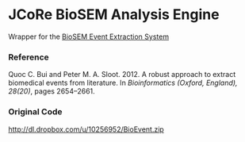 # JCoRe BioSEM Analysis Engine
Wrapper for the [BioSEM Event Extraction System](https://github.com/JULIELab/jcore-dependencies/tree/master/biosem-event-extractor)

### Reference
Quoc C. Bui and Peter M. A. Sloot. 2012. A robust approach to extract biomedical events from literature. In *Bioinformatics (Oxford, England), 28(20)*, pages 2654–2661.
### Original Code
http://dl.dropbox.com/u/10256952/BioEvent.zip
